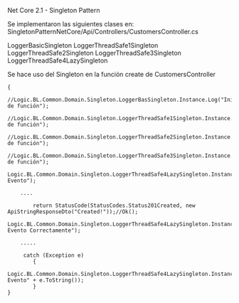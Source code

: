 Net Core 2.1 - Singleton Pattern

Se implementaron las siguientes clases en: SingletonPatternNetCore/Api/Controllers/CustomersController.cs


LoggerBasicSingleton
LoggerThreadSafe1Singleton
LoggerThreadSafe2Singleton
LoggerThreadSafe3Singleton
LoggerThreadSafe4LazySingleton

Se hace uso del Singleton en la función create de CustomersController

    {
            //Logic.BL.Common.Domain.Singleton.LoggerBasSingleton.Instance.Log("Inicio de función");
            //Logic.BL.Common.Domain.Singleton.LoggerThreadSafe1Singleton.Instance.Log("Inicio de función");
            //Logic.BL.Common.Domain.Singleton.LoggerThreadSafe2Singleton.Instance.Log("Inicio de función");
            //Logic.BL.Common.Domain.Singleton.LoggerThreadSafe3Singleton.Instance.Log("Inicio de función");
              Logic.BL.Common.Domain.Singleton.LoggerThreadSafe4LazySingleton.Instance.Log("Inicio Evento");

        ....

            return StatusCode(StatusCodes.Status201Created, new ApiStringResponseDto("Created!"));//Ok();
                Logic.BL.Common.Domain.Singleton.LoggerThreadSafe4LazySingleton.Instance.Log("Termino Evento Correctamente");
        
        .....
		
		 catch (Exception e)
            {
                Logic.BL.Common.Domain.Singleton.LoggerThreadSafe4LazySingleton.Instance.Log("Error Evento" + e.ToString());
			}
    }